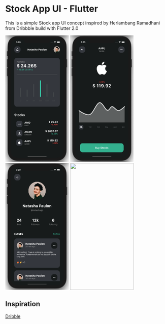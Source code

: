 # Stock App UI - Flutter

This is a simple Stock app UI concept inspired by Herlambang Ramadhani from Dribbble build with Flutter 2.0

<img src="/demo/screen-1.png" width="200" height="400"/> <img src="/demo/screen-2.png" width="200" height="400"/> <img src="/demo/screen-3.png" width="200" height="400"/> <img src="/demo/demo.gif" width="200" height="400"/>

## Inspiration

[Dribble](https://dribbble.com/shots/14972826-Stock-App-Design)
